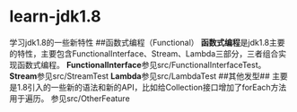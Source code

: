 # learn-jdk1.8
学习jdk1.8的一些新特性
##函数式编程（Functional）
**函数式编程**是jdk1.8主要的特性，主要包含FunctionalInterface、Stream、Lambda三部分，三者组合实现函数式编程。
**FunctionalInterface**参见src/FunctionalInterfaceTest。
**Stream**参见src/StreamTest
**Lambda**参见src/LambdaTest
##其他发型##
主要是1.8引入的一些新的语法和新的API，比如给Collection接口增加了forEach方法用于遍历。
参见src/OtherFeature
